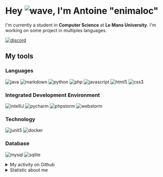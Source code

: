 # Hey ![wave], I'm Antoine "enimaloc"

I'm currently a student in **Computer Science** at **Le Mans University**. I'm working on some project in multiples
languages.

[![discord]](https://discord.com/users/136200628509605888)
## My tools

### Languages
![java] ![markdown] ![python] ![php] ![javascript] ![html5] ![css3]

### Integrated Development Environment
![intelliJ] ![pycharm] ![phpstorm]  ![webstorm]

### Technology
![junit5] ![docker]

### Database
![mysql] ![sqlite]

<details>
<summary>My activity on Github</summary>

<!--RECENT_ACTIVITY:last_update-->
> Last Updated: 21/03 04:29 (Europe/Paris)
<!--RECENT_ACTIVITY:last_update_end-->
<!--RECENT_ACTIVITY:start-->
1. ![star] Starred [DigitalPulseSoftware/ThisSpaceOfMine](https://github.com/DigitalPulseSoftware/ThisSpaceOfMine)
2. ![prMerged] Merged PR [`#58`](https://github.com/enimaloc/esportlinebot/pull/58) in [enimaloc/esportlinebot](https://github.com/enimaloc/esportlinebot)
3. ![prMerged] Merged PR [`#56`](https://github.com/enimaloc/esportlinebot/pull/56) in [enimaloc/esportlinebot](https://github.com/enimaloc/esportlinebot)
4. ![prMerged] Merged PR [`#52`](https://github.com/enimaloc/esportlinebot/pull/52) in [enimaloc/esportlinebot](https://github.com/enimaloc/esportlinebot)
5. ![prClosed] Closed PR [`#55`](https://github.com/enimaloc/esportlinebot/pull/55) in [enimaloc/esportlinebot](https://github.com/enimaloc/esportlinebot)
6. ![prClosed] Closed PR [`#54`](https://github.com/enimaloc/esportlinebot/pull/54) in [enimaloc/esportlinebot](https://github.com/enimaloc/esportlinebot)
7. ![prClosed] Closed PR [`#53`](https://github.com/enimaloc/esportlinebot/pull/53) in [enimaloc/esportlinebot](https://github.com/enimaloc/esportlinebot)
8. ![prClosed] Closed PR [`#51`](https://github.com/enimaloc/esportlinebot/pull/51) in [enimaloc/esportlinebot](https://github.com/enimaloc/esportlinebot)
9. ![prClosed] Closed PR [`#50`](https://github.com/enimaloc/esportlinebot/pull/50) in [enimaloc/esportlinebot](https://github.com/enimaloc/esportlinebot)
10. ![prMerged] Merged PR [`#49`](https://github.com/enimaloc/esportlinebot/pull/49) in [enimaloc/esportlinebot](https://github.com/enimaloc/esportlinebot)
<!--RECENT_ACTIVITY:end-->

</details>

<details>
<summary>Statistic about me</summary>

<p align="center">
<a href="https://wakatime.com/@enimaloc">
<img src="https://github-readme-stats.vercel.app/api/wakatime?username=enimaloc&theme=dark&hide_border=true&hide_title=true&layout=compact" alt="enimaloc's wakatime stats">
</a>
</p>

<!--START_SECTION:waka-->
![Code Time](http://img.shields.io/badge/Code%20Time-5%2C186%20hrs%2023%20mins-blue)

**🐱 My GitHub Data** 

> 📦 74.0 kB Used in GitHub's Storage 
 > 
> 🏆 0 Contributions in the Year 2025
 > 
> 🚫 Not Opted to Hire
 > 
> 📜 46 Public Repositories 
 > 
> 🔑 19 Private Repositories 
 > 

 Last Updated on 21/03/2025 01:38:53 UTC
<!--END_SECTION:waka-->

</details>

<!-- Icons -->
[wave]: https://cdn.jsdelivr.net/gh/Readme-Workflows/Readme-Icons@1.1.0/icons/gifs/wave.gif

<!-- Badges -->
[issueOpened]: https://cdn.jsdelivr.net/gh/Readme-Workflows/Readme-Icons@main/icons/octicons/IssueOpened.svg
[issueClosed]: https://cdn.jsdelivr.net/gh/Readme-Workflows/Readme-Icons@main/icons/octicons/IssueClosed.svg

[prOpened]: https://cdn.jsdelivr.net/gh/Readme-Workflows/Readme-Icons@main/icons/octicons/PullRequestOpened.svg
[prClosed]: https://cdn.jsdelivr.net/gh/Readme-Workflows/Readme-Icons@main/icons/octicons/PullRequestClosed.svg
[prMerged]: https://cdn.jsdelivr.net/gh/Readme-Workflows/Readme-Icons@main/icons/octicons/PullRequestMerged.svg

[comment]: https://cdn.jsdelivr.net/gh/Readme-Workflows/Readme-Icons@main/icons/octicons/Comment.svg

[changesRequested]: https://cdn.jsdelivr.net/gh/Readme-Workflows/Readme-Icons@main/icons/octicons/RequestedChanges.svg
[approved]: https://cdn.jsdelivr.net/gh/Readme-Workflows/Readme-Icons@main/icons/octicons/ApprovedChanges.svg

[repoCreated]: https://cdn.jsdelivr.net/gh/Readme-Workflows/Readme-Icons@main/icons/octicons/Repository.svg
[newRelease]: https://cdn.jsdelivr.net/gh/Readme-Workflows/Readme-Icons@main/icons/octicons/Release.svg
[star]: https://cdn.jsdelivr.net/gh/Readme-Workflows/Readme-Icons@main/icons/octicons/StarredRepository.svg
[wiki]: https://cdn.jsdelivr.net/gh/Readme-Workflows/Readme-Icons@main/icons/octicons/Wiki.svg
[fork]: https://cdn.jsdelivr.net/gh/Readme-Workflows/Readme-Icons@main/icons/octicons/ForkedRepository.svg
[people]: https://cdn.jsdelivr.net/gh/Readme-Workflows/Readme-Icons@main/icons/octicons/People.svg

<!-- Meta Badge -->
[junit5]: https://img.shields.io/badge/JUnit5-323330?style=for-the-badge&logo=junit5

<!--- https://github.com/alexandresanlim/Badges4-README.md-Profile#-group- -->
[discord]: https://img.shields.io/badge/Discord-323330?style=for-the-badge&logo=discord

<!--- https://github.com/alexandresanlim/Badges4-README.md-Profile#-languages- -->
[java]: https://img.shields.io/badge/Java-323330?style=for-the-badge&logo=java
[python]: https://img.shields.io/badge/Python-323330?style=for-the-badge&logo=python
[php]: https://img.shields.io/badge/PHP-323330?style=for-the-badge&logo=php
[javascript]: https://img.shields.io/badge/JavaScript-323330?style=for-the-badge&logo=javascript
[html5]: https://img.shields.io/badge/HTML5-323330?style=for-the-badge&logo=html5
[css3]: https://img.shields.io/badge/CSS3-323330?style=for-the-badge&logo=css3

<!--- https://github.com/alexandresanlim/Badges4-README.md-Profile#-database- -->
[mysql]: https://img.shields.io/badge/MySQL-323330?style=for-the-badge&logo=mysql
[sqlite]: https://img.shields.io/badge/SQLite-323330?style=for-the-badge&logo=sqlite

<!--- https://github.com/alexandresanlim/Badges4-README.md-Profile#-frameworks- -->
[markdown]: https://img.shields.io/badge/Markdown-323330?style=for-the-badge&logo=markdown
[docker]: https://img.shields.io/badge/Docker-323330?style=for-the-badge&logo=docker

<!--- https://github.com/alexandresanlim/Badges4-README.md-Profile#-ide- -->
[intelliJ]: https://img.shields.io/badge/IntelliJIDEA-323330.svg?style=for-the-badge&logo=intellij-idea
[pycharm]: https://img.shields.io/badge/PyCharm-323330.svg?&style=for-the-badge&logo=PyCharm
[phpstorm]: http://img.shields.io/badge/-PHPStorm-323330?style=for-the-badge&logo=phpstorm
[webstorm]: https://img.shields.io/badge/WebStorm-323330?style=for-the-badge&logo=WebStorm